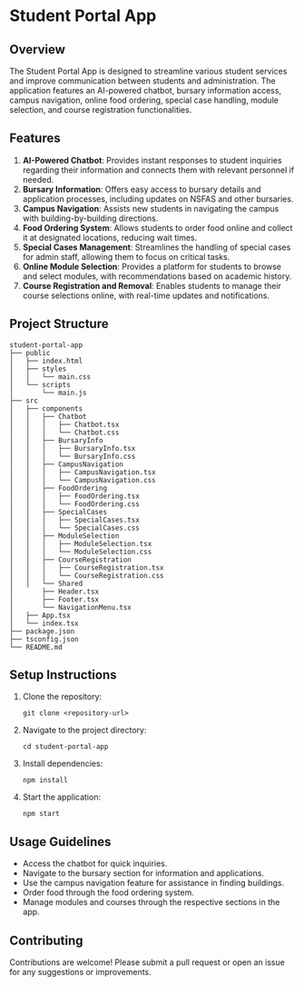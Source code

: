 # Student Portal App

## Overview
The Student Portal App is designed to streamline various student services and improve communication between students and administration. The application features an AI-powered chatbot, bursary information access, campus navigation, online food ordering, special case handling, module selection, and course registration functionalities.

## Features
1. **AI-Powered Chatbot**: Provides instant responses to student inquiries regarding their information and connects them with relevant personnel if needed.
2. **Bursary Information**: Offers easy access to bursary details and application processes, including updates on NSFAS and other bursaries.
3. **Campus Navigation**: Assists new students in navigating the campus with building-by-building directions.
4. **Food Ordering System**: Allows students to order food online and collect it at designated locations, reducing wait times.
5. **Special Cases Management**: Streamlines the handling of special cases for admin staff, allowing them to focus on critical tasks.
6. **Online Module Selection**: Provides a platform for students to browse and select modules, with recommendations based on academic history.
7. **Course Registration and Removal**: Enables students to manage their course selections online, with real-time updates and notifications.

## Project Structure
```
student-portal-app
├── public
│   ├── index.html
│   ├── styles
│   │   └── main.css
│   └── scripts
│       └── main.js
├── src
│   ├── components
│   │   ├── Chatbot
│   │   │   ├── Chatbot.tsx
│   │   │   └── Chatbot.css
│   │   ├── BursaryInfo
│   │   │   ├── BursaryInfo.tsx
│   │   │   └── BursaryInfo.css
│   │   ├── CampusNavigation
│   │   │   ├── CampusNavigation.tsx
│   │   │   └── CampusNavigation.css
│   │   ├── FoodOrdering
│   │   │   ├── FoodOrdering.tsx
│   │   │   └── FoodOrdering.css
│   │   ├── SpecialCases
│   │   │   ├── SpecialCases.tsx
│   │   │   └── SpecialCases.css
│   │   ├── ModuleSelection
│   │   │   ├── ModuleSelection.tsx
│   │   │   └── ModuleSelection.css
│   │   ├── CourseRegistration
│   │   │   ├── CourseRegistration.tsx
│   │   │   └── CourseRegistration.css
│   │   └── Shared
│       ├── Header.tsx
│       ├── Footer.tsx
│       └── NavigationMenu.tsx
│   ├── App.tsx
│   └── index.tsx
├── package.json
├── tsconfig.json
└── README.md
```

## Setup Instructions
1. Clone the repository:
   ```
   git clone <repository-url>
   ```
2. Navigate to the project directory:
   ```
   cd student-portal-app
   ```
3. Install dependencies:
   ```
   npm install
   ```
4. Start the application:
   ```
   npm start
   ```

## Usage Guidelines
- Access the chatbot for quick inquiries.
- Navigate to the bursary section for information and applications.
- Use the campus navigation feature for assistance in finding buildings.
- Order food through the food ordering system.
- Manage modules and courses through the respective sections in the app.

## Contributing
Contributions are welcome! Please submit a pull request or open an issue for any suggestions or improvements.
